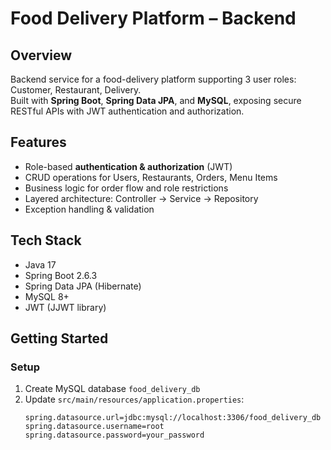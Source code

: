 # Food Delivery Platform – Backend

## Overview
Backend service for a food-delivery platform supporting 3 user roles: Customer, Restaurant, Delivery.  
Built with **Spring Boot**, **Spring Data JPA**, and **MySQL**, exposing secure RESTful APIs with JWT authentication and authorization.

## Features
- Role-based **authentication & authorization** (JWT)
- CRUD operations for Users, Restaurants, Orders, Menu Items
- Business logic for order flow and role restrictions
- Layered architecture: Controller → Service → Repository
- Exception handling & validation

## Tech Stack
- Java 17
- Spring Boot 2.6.3
- Spring Data JPA (Hibernate)
- MySQL 8+
- JWT (JJWT library)

## Getting Started

### Setup
1. Create MySQL database `food_delivery_db`
2. Update `src/main/resources/application.properties`:
   ```properties
   spring.datasource.url=jdbc:mysql://localhost:3306/food_delivery_db
   spring.datasource.username=root
   spring.datasource.password=your_password
